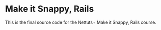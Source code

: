 Make it Snappy, Rails
======================

This is the final source code for the Nettuts+ Make it Snappy, Rails course.